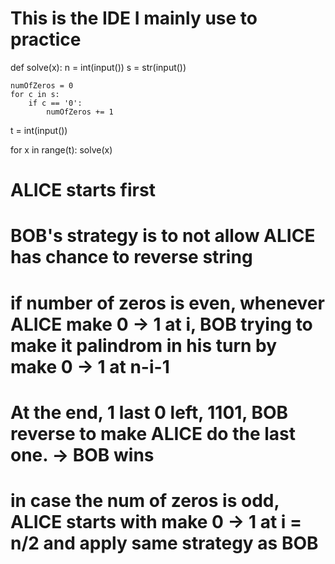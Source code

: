 # This is the IDE I mainly use to practice
def solve(x):
    n = int(input())
    s = str(input())

    numOfZeros = 0
    for c in s:
        if c == '0':
            numOfZeros += 1

    
        
t = int(input())

for x in range(t):
    solve(x)

# ALICE starts first
# BOB's strategy is to not allow ALICE has chance to reverse string
# if number of zeros is even, whenever ALICE make 0 -> 1 at i, BOB trying to make it palindrom in his turn by make 0 -> 1 at n-i-1
# At the end, 1 last 0 left, 1101, BOB reverse to make ALICE do the last one. -> BOB wins
# in case the num of zeros is odd, ALICE starts with make 0 -> 1 at i = n/2 and apply same strategy as BOB 